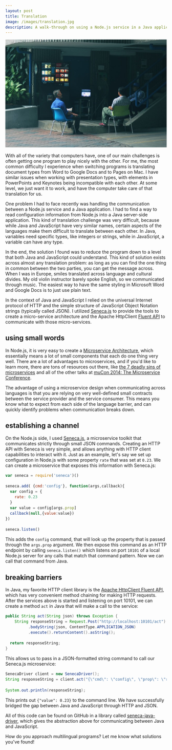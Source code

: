 ```yaml
---
layout: post
title: Translation
image: /images/translation.jpg
description: A walk-through on using a Node.js service in a Java application.
---
```


![](/images/translation.jpg)

With all of the variety that computers have, one of our main challenges is often getting one program to play nicely with the other. For me, the most common difficulty I experience when switching programs is translating document types from Word to Google Docs and to Pages on Mac. I have similar issues when working with presentation types, with elements in PowerPoints and Keynotes being incompatible with each other. At some level, we just want it to work, and have the computer take care of that translation for us.

One problem I had to face recently was handling the communication between a Node.js service and a Java application. I had to find a way to read configuration information from Node.js into a Java server-side application. This kind of translation challenge was very difficult, because while Java and JavaScript have very similar names, certain aspects of the languages make them difficult to translate between each other. In Java, variables need specific types, like integers or strings, while in JavaScript, a variable can have any type.

In the end, the solution I found was to reduce the program down to a level that both Java and JavaScript could understand. This kind of solution exists across almost any translation problem: as long as you can find the one thing in common between the two parties, you can get the message across. When I was in Europe, smiles translated across language and cultural divides. My old violin instructor barely spoke English, so we communicated through music. The easiest way to have the same styling in Microsoft Word and Google Docs is to just use plain text.

In the context of Java and JavaScript I relied on the universal Internet protocol of HTTP and the simple structure of JavaScript Object Notation strings (typically called JSON). I utilized [Seneca.js](http://senecajs.org/) to provide the tools to create a micro-service architecture and the Apache HttpClient [Fluent API](http://hc.apache.org/httpcomponents-client-ga/tutorial/html/fluent.html) to communicate with those micro-services.

## using small words

In Node.js, it is very easy to create a [Microservice Architecture](http://martinfowler.com/articles/microservices.html), which essentially means a lot of small components that each do one thing very well. There are a lot of advantages to microservices, and if you'd like to learn more, there are tons of resources out there, like [the 7 deadly sins of microservices](https://speakerdeck.com/tareqabedrabbo/the-7-deadly-sins-of-microservices) and all of the other talks at [muCon 2014: The Microservice Conference](https://skillsmatter.com/conferences/6312-mucon#skillscasts).

The advantage of using a microservice design when communicating across languages is that you are relying on very well-defined small contracts between the service provider and the service consumer. This means you know what to expect from each side of the language barrier, and can quickly identify problems when communication breaks down.

## establishing a channel

On the Node.js side, I used [Seneca.js](http://senecajs.org/), a microservice toolkit that communicates strictly through small JSON commands. Creating an HTTP API with Seneca is very simple, and allows anything with HTTP client capabilities to interact with it. Just as an example, let's say we set up configuration in Node.js with some property `rate` that was set at `0.23`. We can create a microservice that exposes this information with Seneca.js:

```JavaScript
var seneca = require('seneca')()

seneca.add( {cmd:'config'}, function(args,callback){
  var config = {
    rate: 0.23
  }
  var value = config[args.prop]
  callback(null,{value:value})
})

seneca.listen()
```

This adds the `config` command, that will look up the property that is passed through the `args.prop` argument. We then expose this command as an HTTP endpoint by calling `seneca.listen()` which listens on port `10101` of a local Node.js server for any calls that match that command pattern. Now we can call that command from Java.

## breaking barriers

In Java, my favorite HTTP client library is the [Apache HttpClient Fluent API](http://hc.apache.org/httpcomponents-client-ga/tutorial/html/fluent.html), which has very convenient method chaining for making HTTP requests. After the services above is started and listening on port 10101, we can create a method `act` in Java that will make a call to the service:

```Java
public String act(String json) throws Exception {
	String responseString = Request.Post("http://localhost:10101/act")
          .bodyString(json, ContentType.APPLICATION_JSON)
          .execute().returnContent().asString();

  return responseString;
}
```

This allows us to pass in a JSON-formatted string command to call our Seneca.js microservice:

```Java
SenecaDriver client = new SenecaDriver();
String responseString = client.act("{\"cmd\": \"config\", \"prop\": \"rate\"}");

System.out.println(responseString);
```

This prints out `{"value": 0.23}` to the command line. We have successfully bridged the gap between Java and JavaScript through HTTP and JSON.

All of this code can be found on GitHub in a library called [seneca-java-driver](https://github.com/jakepruitt/seneca-java-driver), which gives the abstraction above for communicating between Java and JavaScript.

How do you approach multilingual programs? Let me know what solutions you've found!
